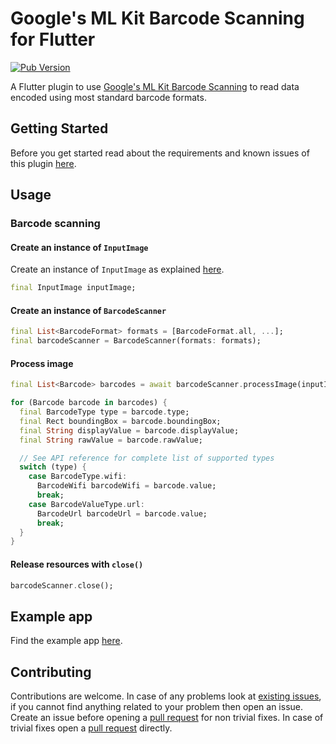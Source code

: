 # Google's ML Kit Barcode Scanning for Flutter

[![Pub Version](https://img.shields.io/pub/v/google_mlkit_barcode_scanning)](https://pub.dev/packages/google_mlkit_barcode_scanning)

A Flutter plugin to use [Google's ML Kit Barcode Scanning](https://developers.google.com/ml-kit/vision/barcode-scanning) to read data encoded using most standard barcode formats.

## Getting Started

Before you get started read about the requirements and known issues of this plugin [here](https://github.com/bharat-biradar/Google-Ml-Kit-plugin#requirements).

## Usage

### Barcode scanning

#### Create an instance of `InputImage`

Create an instance of `InputImage` as explained [here](https://github.com/bharat-biradar/Google-Ml-Kit-plugin/tree/master/packages/google_mlkit_commons#creating-an-inputimage).

```dart
final InputImage inputImage;
```

#### Create an instance of `BarcodeScanner`

```dart
final List<BarcodeFormat> formats = [BarcodeFormat.all, ...];
final barcodeScanner = BarcodeScanner(formats: formats);
```

#### Process image

```dart
final List<Barcode> barcodes = await barcodeScanner.processImage(inputImage);

for (Barcode barcode in barcodes) {
  final BarcodeType type = barcode.type;
  final Rect boundingBox = barcode.boundingBox;
  final String displayValue = barcode.displayValue;
  final String rawValue = barcode.rawValue;

  // See API reference for complete list of supported types
  switch (type) {
    case BarcodeType.wifi:
      BarcodeWifi barcodeWifi = barcode.value;
      break;
    case BarcodeValueType.url:
      BarcodeUrl barcodeUrl = barcode.value;
      break;
  }
}
```

#### Release resources with `close()`

```dart
barcodeScanner.close();
```

## Example app

Find the example app [here](https://github.com/bharat-biradar/Google-Ml-Kit-plugin/tree/master/packages/google_ml_kit/example).

## Contributing

Contributions are welcome.
In case of any problems look at [existing issues](https://github.com/bharat-biradar/Google-Ml-Kit-plugin/issues), if you cannot find anything related to your problem then open an issue.
Create an issue before opening a [pull request](https://github.com/bharat-biradar/Google-Ml-Kit-plugin/pulls) for non trivial fixes.
In case of trivial fixes open a [pull request](https://github.com/bharat-biradar/Google-Ml-Kit-plugin/pulls) directly.
